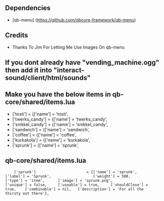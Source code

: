 ## Dependencies
- [qb-menu] (https://github.com/qbcore-framework/qb-menu)

## Credits
* Thanks To Jim For Letting Me Use Images On qb-menu


## If you dont already have "vending_machine.ogg" then add it into "interact-sound/client/html/sounds"
## Make you have the below items in qb-core/shared/items.lua

* ['tosti'] 						 = {['name'] = 'tosti', 		
* ['twerks_candy'] 				 	 = {['name'] = 'twerks_candy', 
* ['snikkel_candy'] 				 = {['name'] = 'snikkel_candy',
* ['sandwich'] 				 	 	 = {['name'] = 'sandwich', 		
* ['coffee'] 				 		 = {['name'] = 'coffee', 	
* ['kurkakola'] 				 	 = {['name'] = 'kurkakola', 
* ['sprunk'] 				 	 	 = {['name'] = 'sprunk', 	

## qb-core/shared/items.lua
```
	['sprunk'] 				 	 	 = {['name'] = 'sprunk', 			  	  		['label'] = 'Sprunk', 					['weight'] = 500, 		['type'] = 'item', 		['image'] = 'sprunk.png', 				['unique'] = false, 	['useable'] = true, 	['shouldClose'] = true,	   ['combinable'] = nil,   ['description'] = 'For all the thirsty out there'},

```